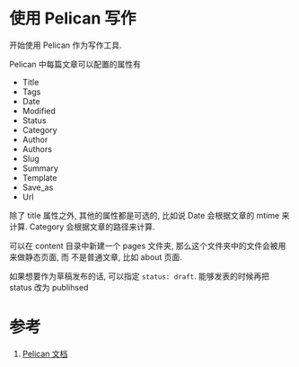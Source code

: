# 使用 Pelican 写作

<!--
ID: c4fabefc-6353-4fa9-b66f-94d8592a0e58
Status: draft
Date: 2019-03-08T10:20:00
Modified: 2020-05-16T11:04:05
wp_id: 397
-->

开始使用 Pelican 作为写作工具.

Pelican 中每篇文章可以配置的属性有

- Title
- Tags
- Date
- Modified
- Status
- Category
- Author
- Authors
- Slug
- Summary
- Template
- Save_as
- Url

除了 title 属性之外, 其他的属性都是可选的, 比如说 Date 会根据文章的 mtime 来计算.
Category 会根据文章的路径来计算.

可以在 content 目录中新建一个 pages 文件夹, 那么这个文件夹中的文件会被用来做静态页面, 而
不是普通文章, 比如 about 页面.

如果想要作为草稿发布的话, 可以指定 `status: draft`. 能够发表的时候再把 status 改为
publihsed

# 参考

1. [Pelican 文档](http://docs.getpelican.com/en/stable/index.html)
